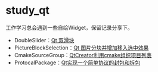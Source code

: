 # study_qt

工作学习总会遇到一些自绘Widget，保留记录分享下。


* DoubleSlider：[Qt 双滑块](https://github.com/BeyondXinXin/Blog/blob/master/C%2B%2B/Study%20Qt%20C%2B%2B/%E8%87%AA%E5%AE%9A%E4%B9%89%E6%8E%A7%E4%BB%B6/Qt%20%E5%8F%8C%E6%BB%91%E5%9D%97.md)
* PictureBlockSelection：[Qt 图片分块并增加移入选中效果](https://github.com/BeyondXinXin/Blog/blob/master/C%2B%2B/Study%20Qt%20C%2B%2B/%E8%87%AA%E5%AE%9A%E4%B9%89%E6%8E%A7%E4%BB%B6/Qt%20%E5%9B%BE%E7%89%87%E5%88%86%E5%9D%97%E5%B9%B6%E5%A2%9E%E5%8A%A0%E7%A7%BB%E5%85%A5%E9%80%89%E4%B8%AD%E6%95%88%E6%9E%9C.md)
* CmakeSourceGroup：[QtCreator利用cmake组织项目列表](https://github.com/BeyondXinXin/Blog/blob/master/C++/Study%20CMake/QtCreator%E5%88%A9%E7%94%A8cmake%E7%BB%84%E7%BB%87%E9%A1%B9%E7%9B%AE%E5%88%97%E8%A1%A8.md)
* ProtocalPackage：[Qt实现一个简单协议的封包和拆包](https://github.com/BeyondXinXin/Blog/blob/20a4860e8336f88162094d092ff69f543706fe4d/C++/Study%20Qt%20C++/%E4%BD%BF%E7%94%A8%E6%8A%80%E5%B7%A7/Qt%E5%AE%9E%E7%8E%B0%E4%B8%80%E4%B8%AA%E7%AE%80%E5%8D%95%E5%8D%8F%E8%AE%AE%E7%9A%84%E5%B0%81%E5%8C%85%E5%92%8C%E6%8B%86%E5%8C%85.md)









